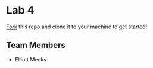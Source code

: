 # Lab 4
[Fork](https://docs.github.com/en/get-started/quickstart/fork-a-repo) this repo and clone it to your machine to get started!

## Team Members
- Elliott Meeks

